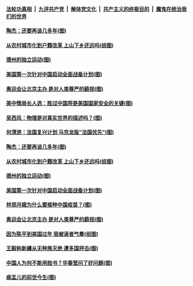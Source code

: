 

####  [法轮功真相](../../../../basic/blob/master/README.md?t=02252031) &nbsp;|&nbsp; [九评共产党](../../../../9ping.md/blob/master/README.md?t=02252031) &nbsp;|&nbsp; [解体党文化](../../../../jtdwh.md/blob/master/README.md?t=02252031)  &nbsp;|&nbsp; [共产主义的终极目的](../../../../gczydzjmd.md/blob/master/README.md?t=02252031) &nbsp;|&nbsp; [魔鬼在统治我们的世界](../../../../mgztzwmdsj.md/blob/master/README.md?t=02252031) 

#### [陶杰：还要再谈几多年(图)](../pages/p4/963667.md?t=02252031) 

#### [从农村城市化到户籍改革 上山下乡还远吗(组图)](../pages/p4/963538.md?t=02252031) 


#### [德州的独立运动(图)](../pages/p4/963550.md?t=02252031) 

#### [美国第一次针对中国启动全面战备计划(图)](../pages/p4/963549.md?t=02252031) 

#### [奥运会让北京主办 是对人类尊严的藐视(图)](../pages/p4/963542.md?t=02252031) 

#### [美中情局长人选：胜过中国将是美国国家安全的关键(图)](../pages/p4/963708.md?t=02252031) 


#### [吴西风：物理是对真实世界的描述吗？(图)](../pages/p4/963705.md?t=02252031) 


#### [何清涟：法国复兴计划 马克龙版“法国优先”(图)](../pages/p4/963669.md?t=02252031) 

#### [陶杰：还要再谈几多年(图)](../pages/p4/963667.md?t=02252031) 


#### [从农村城市化到户籍改革 上山下乡还远吗(组图)](../pages/p4/963538.md?t=02252031) 



#### [德州的独立运动(图)](../pages/p4/963550.md?t=02252031) 

#### [美国第一次针对中国启动全面战备计划(图)](../pages/p4/963549.md?t=02252031) 

#### [林郑月娥为什么要接种中国疫苗？(图)](../pages/p4/963543.md?t=02252031) 

#### [奥运会让北京主办 是对人类尊严的藐视(图)](../pages/p4/963542.md?t=02252031) 



#### [因为陈平到美国过年 我被读者气晕(组图)](../pages/p4/963425.md?t=02252031) 

#### [王毅称新疆从无种族灭绝 遭多国抨击(图)](../pages/p4/963422.md?t=02252031) 

#### [中国人为何不能用脸书？华春莹问了好问题(图)](../pages/p4/963420.md?t=02252031) 

#### [痰盂儿的前世今生(图)](../pages/p4/963409.md?t=02252031) 

